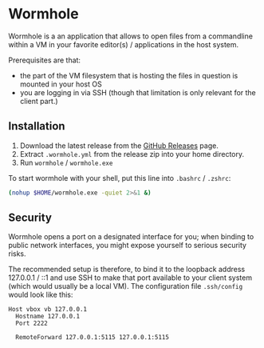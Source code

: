 Wormhole
=========

Wormhole is a an application that allows to open files from a commandline within a VM in your favorite editor(s) / applications in the host system.

Prerequisites are that:

* the part of the VM filesystem that is hosting the files in question is mounted in your host OS
* you are logging in via SSH (though that limitation is only relevant for the client part.)

Installation
------------

1. Download the latest release from the [GitHub Releases](https://github.com/kiesel/wormhole-go/releases) page.
2. Extract `.wormhole.yml` from the release zip into your home directory.
3. Run `wormhole` / `wormhole.exe`

To start wormhole with your shell, put this line into `.bashrc` / `.zshrc`:

```sh
(nohup $HOME/wormhole.exe -quiet 2>&1 &)
```


Security
--------

Wormhole opens a port on a designated interface for you; when binding to public network interfaces, you might expose yourself to serious security risks.

The recommended setup is therefore, to bind it to the loopback address 127.0.0.1 / ::1 and use SSH to make that port available to your client system (which would usually be a local VM). The configuration file `.ssh/config` would look like this:

    Host vbox vb 127.0.0.1
      Hostname 127.0.0.1
      Port 2222

      RemoteForward 127.0.0.1:5115 127.0.0.1:5115
